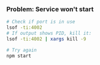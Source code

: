 ### **Problem: Service won't start**

```bash
# Check if port is in use
lsof -ti:4002
# If output shows PID, kill it:
lsof -ti:4002 | xargs kill -9

# Try again
npm start
```
